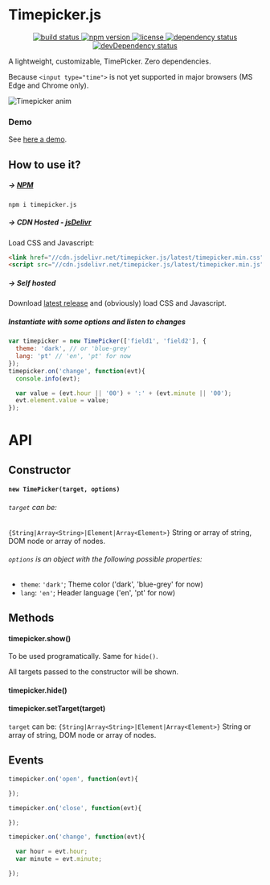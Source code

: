 # Timepicker.js

<p align="center">
  <a href="https://travis-ci.org/jonataswalker/timepicker.js">
    <img src="https://travis-ci.org/jonataswalker/timepicker.js.svg?branch=master" alt="build status">
  </a>
  <a href="https://www.npmjs.com/package/timepicker.js">
    <img src="https://img.shields.io/npm/v/timepicker.js.svg"
      alt="npm version">
  </a>
  <a href="https://github.com/jonataswalker/timepicker.js/blob/master/LICENSE.md">
    <img src="https://img.shields.io/npm/l/timepicker.js.svg"
      alt="license">
  </a>
  <a href="https://david-dm.org/jonataswalker/timepicker.js">
    <img src="https://david-dm.org/jonataswalker/timepicker.js/status.svg"
      alt="dependency status">
  </a>
  <a href="https://david-dm.org/jonataswalker/timepicker.js">
    <img src="https://david-dm.org/jonataswalker/timepicker.js/dev-status.svg" alt="devDependency status">
  </a>
</p>

A lightweight, customizable, TimePicker. Zero dependencies.

Because `<input type="time">` is not yet supported in major browsers (MS Edge and Chrome only).

![Timepicker anim](https://raw.githubusercontent.com/jonataswalker/timepicker.js/screenshot/images/anim.gif)

### Demo
See [here a demo](http://rawgit.com/jonataswalker/timepicker.js/master/examples/example.html).


## How to use it?

##### &#8594; [NPM](https://www.npmjs.com/package/scroll-watcher)
```shell
npm i timepicker.js
```

##### &#8594; CDN Hosted - [jsDelivr](http://www.jsdelivr.com/projects/timepicker.js)
Load CSS and Javascript:
```HTML
<link href="//cdn.jsdelivr.net/timepicker.js/latest/timepicker.min.css"  rel="stylesheet">
<script src="//cdn.jsdelivr.net/timepicker.js/latest/timepicker.min.js"></script>
```
##### &#8594; Self hosted
Download [latest release](https://github.com/jonataswalker/timepicker.js/releases/latest) and (obviously) load CSS and Javascript.

##### Instantiate with some options and listen to changes
```javascript
var timepicker = new TimePicker(['field1', 'field2'], {
  theme: 'dark', // or 'blue-grey'
  lang: 'pt' // 'en', 'pt' for now
});
timepicker.on('change', function(evt){
  console.info(evt);

  var value = (evt.hour || '00') + ':' + (evt.minute || '00');
  evt.element.value = value;
});
```

# API

## Constructor

#### `new TimePicker(target, options)`

###### `target` can be:
`{String|Array<String>|Element|Array<Element>}` String or array of string, DOM node or array of nodes.

###### `options` is an object with the following possible properties:
* `theme`: `'dark'`; Theme color ('dark', 'blue-grey' for now)
* `lang`: `'en'`; Header language ('en', 'pt' for now)

## Methods

#### timepicker.show()
To be used programatically. Same for `hide()`.

All targets passed to the constructor will be shown.

#### timepicker.hide()

#### timepicker.setTarget(target)
`target` can be: `{String|Array<String>|Element|Array<Element>}` String or array of string, DOM node or array of nodes.

## Events

```javascript
timepicker.on('open', function(evt){

});

timepicker.on('close', function(evt){

});

timepicker.on('change', function(evt){

  var hour = evt.hour;
  var minute = evt.minute;

});
```
